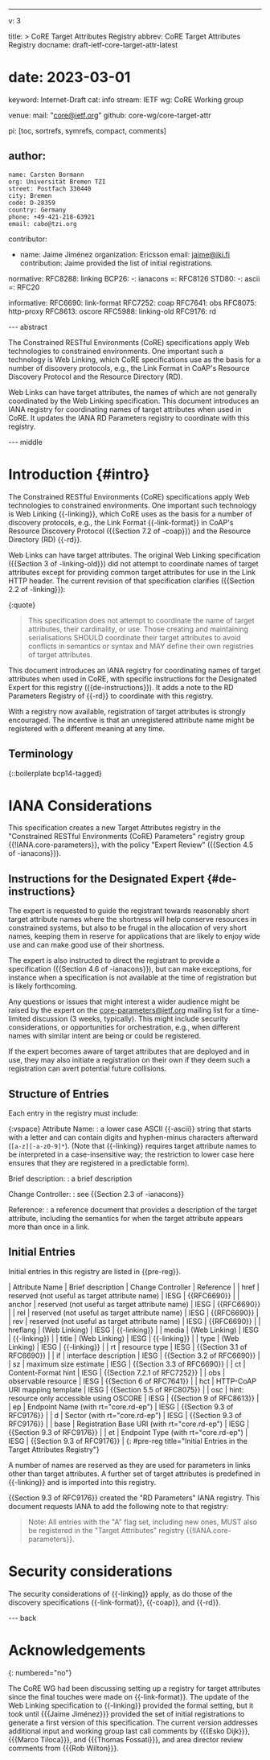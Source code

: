 ---
v: 3

title: >
  CoRE Target Attributes Registry
abbrev: CoRE Target Attributes Registry
docname: draft-ietf-core-target-attr-latest
# date: 2023-03-01


keyword: Internet-Draft
cat: info
stream: IETF
wg: CoRE Working group

venue:
  mail: "core@ietf.org"
  github: core-wg/core-target-attr

pi: [toc, sortrefs, symrefs, compact, comments]

author:
  -
    name: Carsten Bormann
    org: Universität Bremen TZI
    street: Postfach 330440
    city: Bremen
    code: D-28359
    country: Germany
    phone: +49-421-218-63921
    email: cabo@tzi.org

contributor:
- name: Jaime Jiménez
  organization: Ericsson
  email: jaime@iki.fi
  contribution: Jaime provided the list of initial registrations.

normative:
  RFC8288: linking
  BCP26:
    -: ianacons
    =: RFC8126
  STD80:
    -: ascii
    =: RFC20

informative:
  RFC6690: link-format
  RFC7252: coap
  RFC7641: obs
  RFC8075: http-proxy
  RFC8613: oscore
  RFC5988: linking-old
  RFC9176: rd

--- abstract

The Constrained RESTful Environments (CoRE) specifications apply Web
technologies to constrained environments.
One important such a technology is Web Linking, which CoRE specifications
use as the basis for a number of discovery protocols, e.g., the
Link Format in CoAP's Resource Discovery Protocol and the Resource Directory (RD).

Web Links can have target attributes, the names of which are not
generally coordinated by the Web Linking specification.
This document introduces an IANA registry for coordinating names of target
attributes when used in CoRE.
It updates the IANA RD Parameters registry to coordinate with
this registry.

--- middle

Introduction        {#intro}
============


The Constrained RESTful Environments (CoRE) specifications apply Web
technologies to constrained environments.
One important such technology is Web Linking {{-linking}}, which CoRE
uses as the basis for a number of discovery protocols, e.g., the
Link Format {{-link-format}} in CoAP's Resource Discovery Protocol ({{Section 7.2
of -coap}}) and the Resource Directory (RD) {{-rd}}.

Web Links can have target attributes.
The original Web Linking specification ({{Section 3 of -linking-old}}) did not attempt
to coordinate names of target attributes except for providing common
target attributes for use in the Link HTTP header.
The current revision of that specification clarifies ({{Section 2.2 of -linking}}):

{:quote}
>    This specification does not attempt to coordinate the name of target
   attributes, their cardinality, or use.  Those creating and
   maintaining serialisations SHOULD coordinate their target attributes
   to avoid conflicts in semantics or syntax and MAY define their own
   registries of target attributes.

This document introduces an IANA registry for coordinating names of target
attributes when used in CoRE, with
specific instructions for the Designated Expert for this registry ({{de-instructions}}).
It adds a note to the RD Parameters Registry of {{-rd}} to coordinate with
this registry.

With a registry now available, registration of target attributes is strongly encouraged.
The incentive is that an unregistered attribute name might be registered with a different meaning at any time.


Terminology
-----------

{::boilerplate bcp14-tagged}

IANA Considerations
===================

This specification creates a new Target Attributes registry in
the "Constrained RESTful Environments (CoRE) Parameters" registry group {{!IANA.core-parameters}}, with the policy
"Expert Review" ({{Section 4.5 of -ianacons}}).

## Instructions for the Designated Expert {#de-instructions}

The expert is requested to guide the registrant towards reasonably
short target attribute names where the shortness will help conserve
resources in constrained systems, but also to be frugal in the
allocation of very short names, keeping them in reserve for
applications that are likely to enjoy wide use and can make good use
of their shortness.

The expert is also instructed to direct the registrant to provide a
specification ({{Section 4.6 of -ianacons}}), but can make exceptions,
for instance when a specification is not available at the time of
registration but is likely forthcoming.

Any questions or issues that might interest a wider audience might be
raised by the expert on the core-parameters@ietf.org mailing list for
a time-limited discussion (3 weeks, typically).
This might include security considerations, or opportunities for
orchestration, e.g., when different names with similar intent are
being or could be registered.

If the expert becomes aware of target attributes that are deployed and
in use, they may also initiate a registration on their own if
they deem such a registration can avert potential future collisions.


## Structure of Entries

Each entry in the registry must include:

{:vspace}
Attribute Name:
: a lower case ASCII {{-ascii}} string that starts with a letter and can
  contain digits and hyphen-minus characters afterward
  (`[a-z][-a-z0-9]*`).
  (Note that {{-linking}} requires target attribute names to be
  interpreted in a case-insensitive way; the restriction to lower case
  here ensures that they are registered in a predictable form).

Brief description:
: a brief description

Change Controller:
: see {{Section 2.3 of -ianacons}}

Reference:
: a reference document that provides a description of the target
  attribute, including the semantics for when the target attribute
  appears more than once in a link.

## Initial Entries

Initial entries in this registry are listed in {{pre-reg}}.

| Attribute Name | Brief description                              | Change Controller | Reference                  |
| href           | reserved (not useful as target attribute name) | IESG              | {{RFC6690}}                  |
| anchor         | reserved (not useful as target attribute name) | IESG              | {{RFC6690}}                  |
| rel            | reserved (not useful as target attribute name) | IESG              | {{RFC6690}}                  |
| rev            | reserved (not useful as target attribute name) | IESG              | {{RFC6690}}                  |
| hreflang       | (Web Linking)                                  | IESG              | {{-linking}}                 |
| media          | (Web Linking)                                  | IESG              | {{-linking}}                 |
| title          | (Web Linking)                                  | IESG              | {{-linking}}                 |
| type           | (Web Linking)                                  | IESG              | {{-linking}}                 |
| rt             | resource type                                  | IESG              | {{Section 3.1 of RFC6690}}   |
| if             | interface description                          | IESG              | {{Section 3.2 of RFC6690}}   |
| sz             | maximum size estimate                          | IESG              | {{Section 3.3 of RFC6690}}   |
| ct             | Content-Format hint                            | IESG              | {{Section 7.2.1 of RFC7252}} |
| obs            | observable resource                            | IESG              | {{Section 6 of RFC7641}}     |
| hct            | HTTP-CoAP URI mapping template                 | IESG              | {{Section 5.5 of RFC8075}}   |
| osc            | hint: resource only accessible using OSCORE    | IESG              | {{Section 9 of RFC8613}}     |
| ep             | Endpoint Name (with rt="core.rd-ep")           | IESG              | {{Section 9.3 of RFC9176}}   |
| d              | Sector (with rt="core.rd-ep")                  | IESG              | {{Section 9.3 of RFC9176}}   |
| base           | Registration Base URI (with rt="core.rd-ep")   | IESG              | {{Section 9.3 of RFC9176}}   |
| et             | Endpoint Type (with rt="core.rd-ep")           | IESG              | {{Section 9.3 of RFC9176}}   |
{: #pre-reg title="Initial Entries in the Target Attributes Registry"}

A number of names are reserved as they are used for parameters in
links other than target attributes.
A further set of target attributes is predefined in {{-linking}} and is
imported into this registry.

{{Section 9.3 of RFC9176}} created the "RD Parameters" IANA registry.
This document requests IANA to add the following note to that registry:

> Note: All entries with the "A" flag set, including new ones, MUST also be registered in the "Target Attributes" registry {{!IANA.core-parameters}}.

Security considerations
=======================

The security considerations of {{-linking}} apply, as do those of the
discovery specifications {{-link-format}}, {{-coap}}, and {{-rd}}.

--- back

Acknowledgements
================
{: numbered="no"}

The CoRE WG had been discussing setting up a registry for target
attributes since the final touches were made on {{-link-format}}.
The update of the Web Linking specification to {{-linking}} provided the
formal setting, but it took until {{{Jaime Jiménez}}} provided the set of
initial registrations to generate a first version of this specification.
The current version addresses additional input and working group last
call comments by
{{{Esko Dijk}}},
{{{Marco Tiloca}}},
and
{{{Thomas Fossati}}},
and area director review comments from
{{{Rob Wilton}}}.
